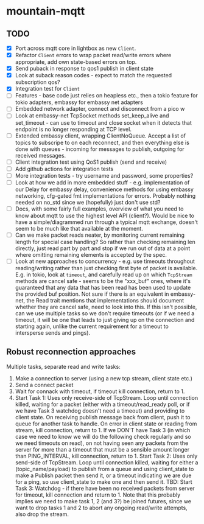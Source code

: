 # mountain-mqtt

## TODO

- [x] Port across mqtt core in lightbox as new `Client`.
- [x] Refactor `Client` errors to wrap packet read/write errors where appropriate, add own state-based errors on top.
- [x] Send puback in response to qos1 publish in client state
- [x] Look at suback reason codes - expect to match the requested subscription qos?
- [x] Integration test for `Client`
- [ ] Features - base code just relies on heapless etc., then a tokio feature for tokio adapters, embassy for embassy net adapters
- [ ] Embedded network adapter, connect and disconnect from a pico w
- [ ] Look at embassy-net TcpSocket methods set_keep_alive and set_timeout - can use to timeout and close socket when it detects that endpoint is no longer responding at TCP level.
- [ ] Extended embassy client, wrapping ClientNoQueue. Accept a list of topics to subscripe to on each reconnect, and then everything else is done with queues - incoming for messages to publish, outgoing for received messages.
- [ ] Client integration test using QoS1 publish (send and receive)
- [ ] Add github actions for integration tests
- [ ] More integration tests - try username and password, some properties?
- [ ] Look at how we add in more embedded stuff - e.g. implementation of our Delay for embassy delay, convenience methods for using embassy networking, cfg-gated fmt implementations for errors. Probably nothing needed on no_std since we (hopefully) just don't use std?
- [ ] Docs, with some fairly full examples, overview of what you need to know about mqtt to use the highest level API (client?). Would be nice to have a simple/diagrammed run through a typical mqtt exchange, doesn't seem to be much like that available at the moment.
- [ ] Can we make packet reads neater, by monitoring current remaining length for special case handling? So rather than checking remaining len directly, just read part by part and stop if we run out of data at a point where omitting remaining elements is accepted by the spec.
- [ ] Look at new approaches to concurrency - e.g. use timeouts throughout reading/writing rather than just checking first byte of packet is available. E.g. in tokio, look at `timeout`, and carefully read up on which `TcpStream` methods are cancel safe - seems to be the "xxx_buf" ones, where it's guaranteed that any data that has been read has been used to update the provided buf position. Not sure if there is an equivalent in embassy-net, the Read trait mentions that implementations should document whether they are cancel safe, need to look into this. If this isn't possible, can we use multiple tasks so we don't require timeouts (or if we need a timeout, it will be one that leads to just giving up on the connection and starting again, unlike the current requirement for a timeout to intersperse sends and pings).

## Robust reconnection approaches

Multiple tasks, separate read and write tasks:

1. Make a connection to server (using a new tcp stream, client state etc.)
2. Send a connect packet
3. Wait for connack with timeout, if timeout kill connection, return to 1.
4. Start Task 1: Uses only receive-side of TcpStream. Loop until connection killed, waiting for a packet (either with a timeout/read_ready poll, or if we have Task 3 watchdog doesn't need a timeout) and providing to client state. On receiving publish message back from client, push it to queue for another task to handle. On error in client state or reading from stream, kill connection, return to 1. If we DON'T have Task 3 (in which case we need to know we will do the following check regularly and so we need timeouts on read), on not having seen any packets from the server for more than a timeout that must be a sensible amount longer than PING_INTERVAL, kill connection, return to 1.
   Start Task 2: Uses only send-side of TcpStream. Loop until connection killed, waiting for either a (topic_name/payload) to publish from a queue and using client_state to make a Publish packet then send it, or a timeout indicating we are due for a ping, so use client_state to make one and then send it.
   TBD: Start Task 3: Watchdog - if there have been no received packets from server for timeout, kill connection and return to 1. Note that this probably implies we need to make task 1, 2 (and 3?) be joined futures, since we want to drop tasks 1 and 2 to abort any ongoing read/write attempts, also drop the stream.
